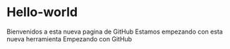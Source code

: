 # Hello-world
Bienvenidos a esta nueva pagina de GitHub
Estamos empezando con esta nueva herramienta
Empezando con GitHub
